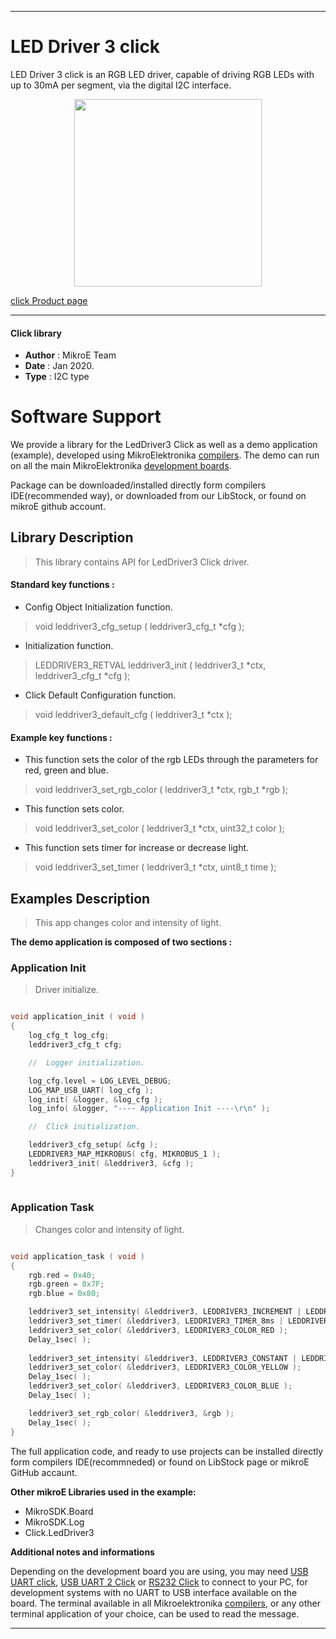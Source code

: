 
---
# LED Driver 3 click

LED Driver 3 click is an RGB LED driver, capable of driving RGB LEDs with up to 30mA per segment, via the digital I2C interface.

<p align="center">
  <img src="https://download.mikroe.com/images/click_for_ide/leddriver3_click.png" height=300px>
</p>


[click Product page](<https://www.mikroe.com/led-driver-3-click>)

---


#### Click library 

- **Author**        : MikroE Team
- **Date**          : Jan 2020.
- **Type**          : I2C type


# Software Support

We provide a library for the LedDriver3 Click 
as well as a demo application (example), developed using MikroElektronika 
[compilers](https://shop.mikroe.com/compilers). 
The demo can run on all the main MikroElektronika [development boards](https://shop.mikroe.com/development-boards).

Package can be downloaded/installed directly form compilers IDE(recommended way), or downloaded from our LibStock, or found on mikroE github account. 

## Library Description

> This library contains API for LedDriver3 Click driver.

#### Standard key functions :

- Config Object Initialization function.
> void leddriver3_cfg_setup ( leddriver3_cfg_t *cfg ); 
 
- Initialization function.
> LEDDRIVER3_RETVAL leddriver3_init ( leddriver3_t *ctx, leddriver3_cfg_t *cfg );

- Click Default Configuration function.
> void leddriver3_default_cfg ( leddriver3_t *ctx );


#### Example key functions :

- This function sets the color of the rgb LEDs through the parameters for red, green and blue.
> void leddriver3_set_rgb_color ( leddriver3_t *ctx, rgb_t *rgb );
 
- This function sets color.
> void leddriver3_set_color ( leddriver3_t *ctx, uint32_t color );

- This function sets timer for increase or decrease light.
> void leddriver3_set_timer ( leddriver3_t *ctx, uint8_t time );

## Examples Description

> This app changes color and intensity of light.

**The demo application is composed of two sections :**

### Application Init 

> Driver initialize.

```c

void application_init ( void )
{
    log_cfg_t log_cfg;
    leddriver3_cfg_t cfg;

    //  Logger initialization.

    log_cfg.level = LOG_LEVEL_DEBUG;
    LOG_MAP_USB_UART( log_cfg );
    log_init( &logger, &log_cfg );
    log_info( &logger, "---- Application Init ----\r\n" );

    //  Click initialization.

    leddriver3_cfg_setup( &cfg );
    LEDDRIVER3_MAP_MIKROBUS( cfg, MIKROBUS_1 );
    leddriver3_init( &leddriver3, &cfg );
}
  
```

### Application Task

> Changes color and intensity of light.

```c

void application_task ( void )
{
    rgb.red = 0x40;
    rgb.green = 0x7F;
    rgb.blue = 0x80;

    leddriver3_set_intensity( &leddriver3, LEDDRIVER3_INCREMENT | LEDDRIVER3_INTENSITY_8 );
    leddriver3_set_timer( &leddriver3, LEDDRIVER3_TIMER_8ms | LEDDRIVER3_TIMER_16ms );
    leddriver3_set_color( &leddriver3, LEDDRIVER3_COLOR_RED );
    Delay_1sec( );
    
    leddriver3_set_intensity( &leddriver3, LEDDRIVER3_CONSTANT | LEDDRIVER3_INTENSITY_16 );
    leddriver3_set_color( &leddriver3, LEDDRIVER3_COLOR_YELLOW );
    Delay_1sec( );
    leddriver3_set_color( &leddriver3, LEDDRIVER3_COLOR_BLUE );
    Delay_1sec( );

    leddriver3_set_rgb_color( &leddriver3, &rgb );
    Delay_1sec( );
}  

```

The full application code, and ready to use projects can be  installed directly form compilers IDE(recommneded) or found on LibStock page or mikroE GitHub accaunt.

**Other mikroE Libraries used in the example:** 

- MikroSDK.Board
- MikroSDK.Log
- Click.LedDriver3

**Additional notes and informations**

Depending on the development board you are using, you may need 
[USB UART click](https://shop.mikroe.com/usb-uart-click), 
[USB UART 2 Click](https://shop.mikroe.com/usb-uart-2-click) or 
[RS232 Click](https://shop.mikroe.com/rs232-click) to connect to your PC, for 
development systems with no UART to USB interface available on the board. The 
terminal available in all Mikroelektronika 
[compilers](https://shop.mikroe.com/compilers), or any other terminal application 
of your choice, can be used to read the message.



---